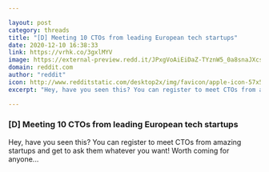 ```yaml
---

layout: post
category: threads
title: "[D] Meeting 10 CTOs from leading European tech startups"
date: 2020-12-10 16:38:33
link: https://vrhk.co/3gxlMYV
image: https://external-preview.redd.it/JPxgVoAiEiDaZ-TYznW5_0a8snaJXcsHzmnnJ7sbII8.jpg?width=1200&height=628.272251309&auto=webp&crop=1200:628.272251309,smart&s=5b5a43f85d408dcd53756bb85462de1c37aed0be
domain: reddit.com
author: "reddit"
icon: http://www.redditstatic.com/desktop2x/img/favicon/apple-icon-57x57.png
excerpt: "Hey, have you seen this? You can register to meet CTOs from amazing startups and get to ask them whatever you want! Worth coming for anyone..."

---
```


### [D] Meeting 10 CTOs from leading European tech startups

Hey, have you seen this? You can register to meet CTOs from amazing startups and get to ask them whatever you want! Worth coming for anyone...